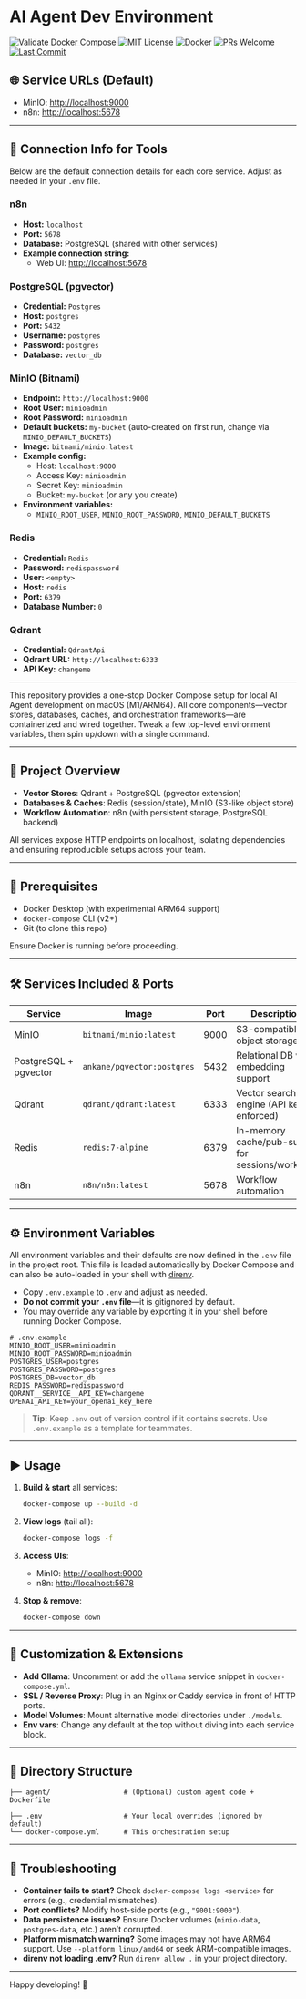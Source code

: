 # AI Agent Dev Environment

[![Validate Docker Compose](https://github.com/ariejan/ai-agent-stack/actions/workflows/validate-docker-compose.yml/badge.svg)](https://github.com/ariejan/ai-agent-stack/actions/workflows/validate-docker-compose.yml)
[![MIT License](https://img.shields.io/github/license/ariejan/ai-agent-stack)](https://github.com/ariejan/ai-agent-stack/blob/main/LICENSE)
![Docker](https://img.shields.io/badge/docker-ready-blue?logo=docker)
[![PRs Welcome](https://img.shields.io/badge/PRs-welcome-brightgreen.svg?style=flat-square)](https://github.com/ariejan/ai-agent-stack/compare)
[![Last Commit](https://img.shields.io/github/last-commit/ariejan/ai-agent-stack)](https://github.com/ariejan/ai-agent-stack/commits/main)

## 🌐 Service URLs (Default)

- MinIO: [http://localhost:9000](http://localhost:9000)
- n8n: [http://localhost:5678](http://localhost:5678)

---

## 🔑 Connection Info for Tools

Below are the default connection details for each core service. Adjust as needed in your `.env` file.

### n8n
- **Host:** `localhost`
- **Port:** `5678`
- **Database:** PostgreSQL (shared with other services)
- **Example connection string:**
  - Web UI: [http://localhost:5678](http://localhost:5678)

### PostgreSQL (pgvector)
- **Credential:** `Postgres`
- **Host:** `postgres`
- **Port:** `5432`
- **Username:** `postgres`
- **Password:** `postgres`
- **Database:** `vector_db`


### MinIO (Bitnami)
- **Endpoint:** `http://localhost:9000`
- **Root User:** `minioadmin`
- **Root Password:** `minioadmin`
- **Default buckets:** `my-bucket` (auto-created on first run, change via `MINIO_DEFAULT_BUCKETS`)
- **Image:** `bitnami/minio:latest`
- **Example config:**
  - Host: `localhost:9000`
  - Access Key: `minioadmin`
  - Secret Key: `minioadmin`
  - Bucket: `my-bucket` (or any you create)
- **Environment variables:**
  - `MINIO_ROOT_USER`, `MINIO_ROOT_PASSWORD`, `MINIO_DEFAULT_BUCKETS`

### Redis
- **Credential:** `Redis`
- **Password:** `redispassword`
- **User:** `<empty>`
- **Host:** `redis`
- **Port:** `6379`
- **Database Number:** `0`

### Qdrant
- **Credential:** `QdrantApi`
- **Qdrant URL:** `http://localhost:6333`
- **API Key:** `changeme`

---

This repository provides a one-stop Docker Compose setup for local AI Agent development on macOS (M1/ARM64). All core components—vector stores, databases, caches, and orchestration frameworks—are containerized and wired together. Tweak a few top-level environment variables, then spin up/down with a single command.

---

## 🚀 Project Overview

- **Vector Stores**: Qdrant + PostgreSQL (pgvector extension)
- **Databases & Caches**: Redis (session/state), MinIO (S3-like object store)
- **Workflow Automation**: n8n (with persistent storage, PostgreSQL backend)

All services expose HTTP endpoints on localhost, isolating dependencies and ensuring reproducible setups across your team.

---

## 🔧 Prerequisites

- Docker Desktop (with experimental ARM64 support)
- `docker-compose` CLI (v2+)
- Git (to clone this repo)

Ensure Docker is running before proceeding.

---

## 🛠️ Services Included & Ports

| Service               | Image                                  | Port | Description                                   |
| --------------------- | -------------------------------------- | ---- | --------------------------------------------- |
| MinIO                 | `bitnami/minio:latest`                | 9000 | S3-compatible object storage                  |
| PostgreSQL + pgvector | `ankane/pgvector:postgres`             | 5432 | Relational DB with embedding support          |
| Qdrant                | `qdrant/qdrant:latest`                 | 6333 | Vector search engine (API key enforced)       |
| Redis                 | `redis:7-alpine`                       | 6379 | In-memory cache/pub-sub for sessions/workflow |
| n8n                   | `n8n/n8n:latest`                       | 5678 | Workflow automation                           |

---

## ⚙️ Environment Variables

All environment variables and their defaults are now defined in the `.env` file in the project root. This file is loaded automatically by Docker Compose and can also be auto-loaded in your shell with [direnv](https://direnv.net/).

- Copy `.env.example` to `.env` and adjust as needed.
- **Do not commit your `.env` file**—it is gitignored by default.
- You may override any variable by exporting it in your shell before running Docker Compose.

```dotenv
# .env.example
MINIO_ROOT_USER=minioadmin
MINIO_ROOT_PASSWORD=minioadmin
POSTGRES_USER=postgres
POSTGRES_PASSWORD=postgres
POSTGRES_DB=vector_db
REDIS_PASSWORD=redispassword
QDRANT__SERVICE__API_KEY=changeme
OPENAI_API_KEY=your_openai_key_here
```

> **Tip:** Keep `.env` out of version control if it contains secrets. Use `.env.example` as a template for teammates.

---

## ▶️ Usage

1. **Build & start** all services:

   ```bash
   docker-compose up --build -d
   ```

2. **View logs** (tail all):

   ```bash
   docker-compose logs -f
   ```

3. **Access UIs**:

   - MinIO: [http://localhost:9000](http://localhost:9000)
   - n8n: [http://localhost:5678](http://localhost:5678)


4. **Stop & remove**:

   ```bash
   docker-compose down
   ```

---

## 🔄 Customization & Extensions

- **Add Ollama**: Uncomment or add the `ollama` service snippet in `docker-compose.yml`.
- **SSL / Reverse Proxy**: Plug in an Nginx or Caddy service in front of HTTP ports.
- **Model Volumes**: Mount alternative model directories under `./models`.
- **Env vars**: Change any default at the top without diving into each service block.

---

## 📂 Directory Structure

```
├── agent/                  # (Optional) custom agent code + Dockerfile

├── .env                    # Your local overrides (ignored by default)
└── docker-compose.yml      # This orchestration setup
```

---

## 🐞 Troubleshooting

- **Container fails to start?** Check `docker-compose logs <service>` for errors (e.g., credential mismatches).
- **Port conflicts?** Modify host-side ports (e.g., `"9001:9000"`).
- **Data persistence issues?** Ensure Docker volumes (`minio-data`, `postgres-data`, etc.) aren’t corrupted.
- **Platform mismatch warning?** Some images may not have ARM64 support. Use `--platform linux/amd64` or seek ARM-compatible images.
- **direnv not loading .env?** Run `direnv allow .` in your project directory.

---

Happy developing! 🚀
